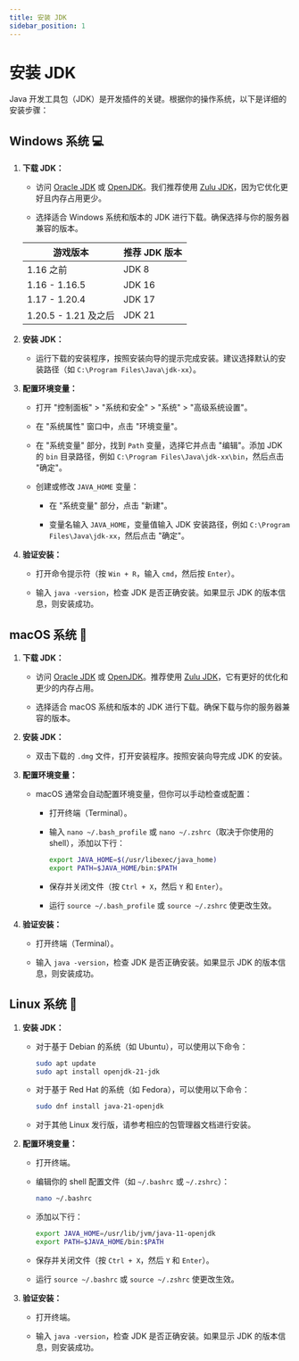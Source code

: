 ```yaml
---
title: 安装 JDK
sidebar_position: 1
---
```


# 安装 JDK

Java 开发工具包（JDK）是开发插件的关键。根据你的操作系统，以下是详细的安装步骤：

## Windows 系统 💻

1. **下载 JDK：**

   - 访问 [Oracle JDK](https://www.oracle.com/java/technologies/downloads/) 或 [OpenJDK](https://adoptium.net/zh-CN/temurin/releases/)。我们推荐使用 [Zulu JDK](https://www.azul.com/downloads/)，因为它优化更好且内存占用更少。

   - 选择适合 Windows 系统和版本的 JDK 进行下载。确保选择与你的服务器兼容的版本。

   | 游戏版本             | 推荐 JDK 版本 |
   | -------------------- | ------------- |
   | 1.16 之前            | JDK 8         |
   | 1.16 - 1.16.5        | JDK 16        |
   | 1.17 - 1.20.4        | JDK 17        |
   | 1.20.5 - 1.21 及之后 | JDK 21        |

2. **安装 JDK：**

   - 运行下载的安装程序，按照安装向导的提示完成安装。建议选择默认的安装路径（如 `C:\Program Files\Java\jdk-xx`）。

3. **配置环境变量：**

   - 打开 "控制面板" > "系统和安全" > "系统" > "高级系统设置"。

   - 在 "系统属性" 窗口中，点击 "环境变量"。

   - 在 "系统变量" 部分，找到 `Path` 变量，选择它并点击 "编辑"。添加 JDK 的 `bin` 目录路径，例如 `C:\Program Files\Java\jdk-xx\bin`，然后点击 "确定"。

   - 创建或修改 `JAVA_HOME` 变量：

     - 在 "系统变量" 部分，点击 "新建"。

     - 变量名输入 `JAVA_HOME`，变量值输入 JDK 安装路径，例如 `C:\Program Files\Java\jdk-xx`，然后点击 "确定"。

4. **验证安装：**

   - 打开命令提示符（按 `Win + R`，输入 `cmd`，然后按 `Enter`）。

   - 输入 `java -version`，检查 JDK 是否正确安装。如果显示 JDK 的版本信息，则安装成功。

## macOS 系统 🍏

1. **下载 JDK：**

   - 访问 [Oracle JDK](https://www.oracle.com/java/technologies/downloads/) 或 [OpenJDK](https://adoptium.net/zh-CN/temurin/releases/)。推荐使用 [Zulu JDK](https://www.azul.com/downloads/)，它有更好的优化和更少的内存占用。

   - 选择适合 macOS 系统和版本的 JDK 进行下载。确保下载与你的服务器兼容的版本。

2. **安装 JDK：**

   - 双击下载的 `.dmg` 文件，打开安装程序。按照安装向导完成 JDK 的安装。

3. **配置环境变量：**

   - macOS 通常会自动配置环境变量，但你可以手动检查或配置：

     - 打开终端（Terminal）。

     - 输入 `nano ~/.bash_profile` 或 `nano ~/.zshrc`（取决于你使用的 shell），添加以下行：

       ```bash
       export JAVA_HOME=$(/usr/libexec/java_home)
       export PATH=$JAVA_HOME/bin:$PATH
       ```

     - 保存并关闭文件（按 `Ctrl + X`，然后 `Y` 和 `Enter`）。

     - 运行 `source ~/.bash_profile` 或 `source ~/.zshrc` 使更改生效。

4. **验证安装：**

   - 打开终端（Terminal）。

   - 输入 `java -version`，检查 JDK 是否正确安装。如果显示 JDK 的版本信息，则安装成功。

## Linux 系统 🐧

1. **安装 JDK：**

   - 对于基于 Debian 的系统（如 Ubuntu），可以使用以下命令：

     ```bash
     sudo apt update
     sudo apt install openjdk-21-jdk
     ```

   - 对于基于 Red Hat 的系统（如 Fedora），可以使用以下命令：

     ```bash
     sudo dnf install java-21-openjdk
     ```

   - 对于其他 Linux 发行版，请参考相应的包管理器文档进行安装。

2. **配置环境变量：**

   - 打开终端。

   - 编辑你的 shell 配置文件（如 `~/.bashrc` 或 `~/.zshrc`）：

     ```bash
     nano ~/.bashrc
     ```

   - 添加以下行：

     ```bash
     export JAVA_HOME=/usr/lib/jvm/java-11-openjdk
     export PATH=$JAVA_HOME/bin:$PATH
     ```

   - 保存并关闭文件（按 `Ctrl + X`，然后 `Y` 和 `Enter`）。

   - 运行 `source ~/.bashrc` 或 `source ~/.zshrc` 使更改生效。

3. **验证安装：**

   - 打开终端。

   - 输入 `java -version`，检查 JDK 是否正确安装。如果显示 JDK 的版本信息，则安装成功。
